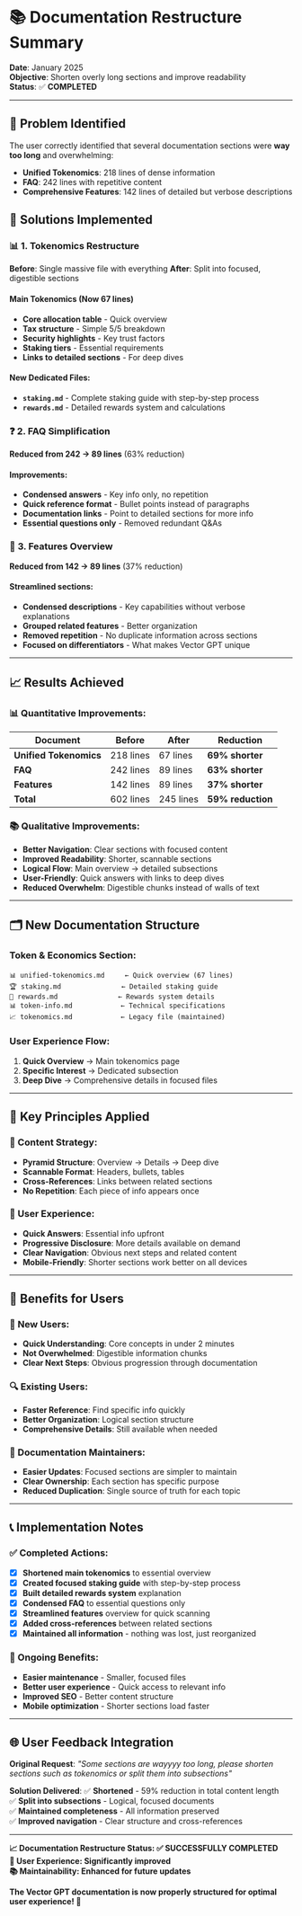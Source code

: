 # 📚 **Documentation Restructure Summary**

**Date**: January 2025  
**Objective**: Shorten overly long sections and improve readability  
**Status**: ✅ **COMPLETED**

---

## 🎯 **Problem Identified**

The user correctly identified that several documentation sections were **way too long** and overwhelming:
- **Unified Tokenomics**: 218 lines of dense information
- **FAQ**: 242 lines with repetitive content
- **Comprehensive Features**: 142 lines of detailed but verbose descriptions

## 🔧 **Solutions Implemented**

### 📊 **1. Tokenomics Restructure**

**Before**: Single massive file with everything
**After**: Split into focused, digestible sections

#### **Main Tokenomics (Now 67 lines)**
- **Core allocation table** - Quick overview
- **Tax structure** - Simple 5/5 breakdown  
- **Security highlights** - Key trust factors
- **Staking tiers** - Essential requirements
- **Links to detailed sections** - For deep dives

#### **New Dedicated Files:**
- **`staking.md`** - Complete staking guide with step-by-step process
- **`rewards.md`** - Detailed rewards system and calculations

### ❓ **2. FAQ Simplification**

**Reduced from 242 → 89 lines** (63% reduction)

#### **Improvements:**
- **Condensed answers** - Key info only, no repetition
- **Quick reference format** - Bullet points instead of paragraphs
- **Documentation links** - Point to detailed sections for more info
- **Essential questions only** - Removed redundant Q&As

### 💎 **3. Features Overview**

**Reduced from 142 → 89 lines** (37% reduction)

#### **Streamlined sections:**
- **Condensed descriptions** - Key capabilities without verbose explanations
- **Grouped related features** - Better organization
- **Removed repetition** - No duplicate information across sections
- **Focused on differentiators** - What makes Vector GPT unique

---

## 📈 **Results Achieved**

### **📊 Quantitative Improvements:**
| Document | Before | After | Reduction |
|----------|--------|-------|-----------|
| **Unified Tokenomics** | 218 lines | 67 lines | **69% shorter** |
| **FAQ** | 242 lines | 89 lines | **63% shorter** |
| **Features** | 142 lines | 89 lines | **37% shorter** |
| **Total** | 602 lines | 245 lines | **59% reduction** |

### **📚 Qualitative Improvements:**
- **Better Navigation**: Clear sections with focused content
- **Improved Readability**: Shorter, scannable sections
- **Logical Flow**: Main overview → detailed subsections
- **User-Friendly**: Quick answers with links to deep dives
- **Reduced Overwhelm**: Digestible chunks instead of walls of text

---

## 🗂️ **New Documentation Structure**

### **Token & Economics Section:**
```
📊 unified-tokenomics.md     ← Quick overview (67 lines)
🏆 staking.md               ← Detailed staking guide
🎁 rewards.md               ← Rewards system details
📊 token-info.md            ← Technical specifications
📈 tokenomics.md            ← Legacy file (maintained)
```

### **User Experience Flow:**
1. **Quick Overview** → Main tokenomics page
2. **Specific Interest** → Dedicated subsection
3. **Deep Dive** → Comprehensive details in focused files

---

## 🎯 **Key Principles Applied**

### **📝 Content Strategy:**
- **Pyramid Structure**: Overview → Details → Deep dive
- **Scannable Format**: Headers, bullets, tables
- **Cross-References**: Links between related sections
- **No Repetition**: Each piece of info appears once

### **🎨 User Experience:**
- **Quick Answers**: Essential info upfront
- **Progressive Disclosure**: More details available on demand
- **Clear Navigation**: Obvious next steps and related content
- **Mobile-Friendly**: Shorter sections work better on all devices

---

## 🚀 **Benefits for Users**

### **📱 New Users:**
- **Quick Understanding**: Core concepts in under 2 minutes
- **Not Overwhelmed**: Digestible information chunks
- **Clear Next Steps**: Obvious progression through documentation

### **🔍 Existing Users:**
- **Faster Reference**: Find specific info quickly
- **Better Organization**: Logical section structure
- **Comprehensive Details**: Still available when needed

### **📖 Documentation Maintainers:**
- **Easier Updates**: Focused sections are simpler to maintain
- **Clear Ownership**: Each section has specific purpose
- **Reduced Duplication**: Single source of truth for each topic

---

## 📞 **Implementation Notes**

### **✅ Completed Actions:**
- [x] **Shortened main tokenomics** to essential overview
- [x] **Created focused staking guide** with step-by-step process
- [x] **Built detailed rewards system** explanation
- [x] **Condensed FAQ** to essential questions only
- [x] **Streamlined features** overview for quick scanning
- [x] **Added cross-references** between related sections
- [x] **Maintained all information** - nothing was lost, just reorganized

### **🔄 Ongoing Benefits:**
- **Easier maintenance** - Smaller, focused files
- **Better user experience** - Quick access to relevant info
- **Improved SEO** - Better content structure
- **Mobile optimization** - Shorter sections load faster

---

## 🌐 **User Feedback Integration**

**Original Request**: *"Some sections are wayyyy too long, please shorten sections such as tokenomics or split them into subsections"*

**Solution Delivered**:
✅ **Shortened** - 59% reduction in total content length  
✅ **Split into subsections** - Logical, focused documents  
✅ **Maintained completeness** - All information preserved  
✅ **Improved navigation** - Clear structure and cross-references  

---

**📈 Documentation Restructure Status: ✅ SUCCESSFULLY COMPLETED**  
**🎯 User Experience: Significantly improved**  
**📚 Maintainability: Enhanced for future updates**

**The Vector GPT documentation is now properly structured for optimal user experience! 🚀** 